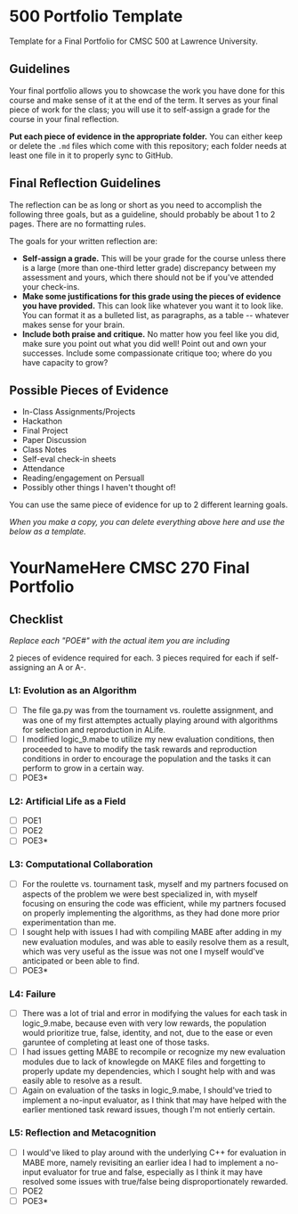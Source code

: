 # 500 Portfolio Template

Template for a Final Portfolio for CMSC 500 at Lawrence University.

## Guidelines

Your final portfolio allows you to showcase the work you have done for this course and make sense of it at the end of the term. It serves as your final piece of work for the class; you will use it to self-assign a grade for the course in your final reflection. 

**Put each piece of evidence in the appropriate folder.** You can either keep or delete the `.md` files which come with this repository; each folder needs at least one file in it to properly sync to GitHub. 

## Final Reflection Guidelines

The reflection can be as long or short as you need to accomplish the following three goals, but as a guideline, should probably be about 1 to 2 pages. There are no formatting rules. 

The goals for your written reflection are:

- **Self-assign a grade.** This will be your grade for the course unless there is a large (more than one-third letter grade) discrepancy between my assessment and yours, which there should not be if you've attended your check-ins.
- **Make some justifications for this grade using the pieces of evidence you have provided.** This can look like whatever you want it to look like. You can format it as a bulleted list, as paragraphs, as a table -- whatever makes sense for your brain.
- **Include both praise and critique.** No matter how you feel like you did, make sure you point out what you did well! Point out and own your successes. Include some compassionate critique too; where do you have capacity to grow? 


## Possible Pieces of Evidence

- In-Class Assignments/Projects 
- Hackathon 
- Final Project
- Paper Discussion 
- Class Notes
- Self-eval check-in sheets 
- Attendance
- Reading/engagement on Persuall 
- Possibly other things I haven't thought of!

You can use the same piece of evidence for up to 2 different learning goals. 

_When you make a copy, you can delete everything above here and use the below as a template._

# YourNameHere CMSC 270 Final Portfolio

## Checklist

_Replace each "POE#" with the actual item you are including_

2 pieces of evidence required for each. 3 pieces required for each if self-assigning an A or A-. 

### L1: Evolution as an Algorithm
- [ ] The file ga.py was from the tournament vs. roulette assignment, and was one of my first attemptes actually playing around with algorithms for selection and reproduction in ALife.
- [ ] I modified logic_9.mabe to utilize my new evaluation conditions, then proceeded to have to modify the task rewards and reproduction conditions in order to encourage the population and the tasks it can perform to grow in a certain way.
- [ ] POE3*

### L2: Artificial Life as a Field

- [ ] POE1
- [ ] POE2
- [ ] POE3*

### L3: Computational Collaboration

- [ ] For the roulette vs. tournament task, myself and my partners focused on aspects of the problem we were best specialized in, with myself focusing on ensuring the code was efficient, while my partners focused on properly implementing the algorithms, as they had done more prior experimentation than me.
- [ ] I sought help with issues I had with compiling MABE after adding in my new evaluation modules, and was able to easily resolve them as a result, which was very useful as the issue was not one I myself would've anticipated or been able to find.
- [ ] POE3*

### L4: Failure

- [ ] There was a lot of trial and error in modifying the values for each task in logic_9.mabe, because even with very low rewards, the population would prioritize true, false, identity, and not, due to the ease or even garuntee of completing at least one of those tasks.
- [ ] I had issues getting MABE to recompile or recognize my new evaluation modules due to lack of knowlegde on MAKE files and forgetting to properly update my dependencies, which I sought help with and was easily able to resolve as a result.
- [ ] Again on evaluation of the tasks in logic_9.mabe, I should've tried to implement a no-input evaluator, as I think that may have helped with the earlier mentioned task reward issues, though I'm not entierly certain.

### L5: Reflection and Metacognition

- [ ] I would've liked to play around with the underlying C++ for evaluation in MABE more, namely revisiting an earlier idea I had to implement a no-input evaluator for true and false, especially as I think it may have resolved some issues with true/false being disproportionately rewarded.
- [ ] POE2
- [ ] POE3*
